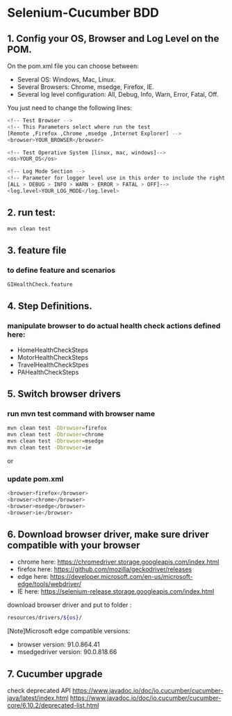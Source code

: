 # Selenium-Cucumber BDD 

## 1. Config your OS, Browser and Log Level on the POM.

On the pom.xml file you can choose between:
- Several OS: Windows, Mac, Linux.
- Several Browsers: Chrome, msedge, Firefox, IE.
- Several log level configuration:  All, Debug, Info, Warn, Error, Fatal, Off.

You just need to change the following lines:

```bash
<!-- Test Browser -->
<!-- This Parameters select where run the test 
[Remote ,Firefox ,Chrome ,msedge ,Internet Explorer] -->
<browser>YOUR_BROWSER</browser>

<!-- Test Operative System [linux, mac, windows]-->
<os>YOUR_OS</os>

<!-- Log Mode Section -->
<!-- Parameter for logger level use in this order to include the right information 
[ALL > DEBUG > INFO > WARN > ERROR > FATAL > OFF]-->
<log.level>YOUR_LOG_MODE</log.level>
```

## 2. run test:

```bash
mvn clean test
```

## 3. feature file
### to define feature and scenarios
```bash
GIHealthCheck.feature
```

## 4. Step Definitions. 
### manipulate browser to do actual health check actions defined here: 
- HomeHealthCheckSteps
- MotorHealthCheckSteps
- TravelHealthCheckStpes
- PAHealthCheckSteps


## 5. Switch browser drivers

### run mvn test command with browser name

```bash
mvn clean test -Dbrowser=firefox
mvn clean test -Dbrowser=chrome
mvn clean test -Dbrowser=msedge
mvn clean test -Dbrowser=ie
```
or

### update pom.xml

```bash
<browser>firefox</browser>
<browser>chrome</browser>
<browser>msedge</browser>
<browser>ie</browser>
```

## 6. Download browser driver, make sure driver compatible with your browser

- chrome here: https://chromedriver.storage.googleapis.com/index.html
- firefox here: https://github.com/mozilla/geckodriver/releases
- edge here: https://developer.microsoft.com/en-us/microsoft-edge/tools/webdriver/
- IE here: https://selenium-release.storage.googleapis.com/index.html

download browser driver and put to folder :
```bash
resources/drivers/${os}/
```

[Note]Microsoft edge compatible versions:
- browser version: 91.0.864.41 
- msedgedriver version: 90.0.818.66


## 7. Cucumber upgrade
check deprecated API
https://www.javadoc.io/doc/io.cucumber/cucumber-java/latest/index.html
https://www.javadoc.io/doc/io.cucumber/cucumber-core/6.10.2/deprecated-list.html
